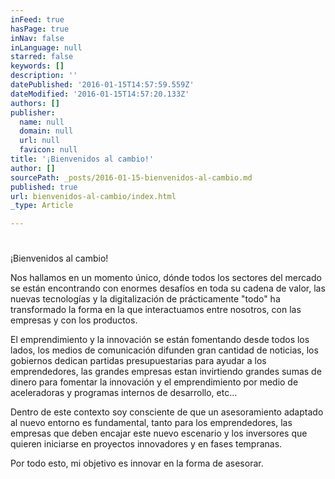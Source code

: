 ```yaml
---
inFeed: true
hasPage: true
inNav: false
inLanguage: null
starred: false
keywords: []
description: ''
datePublished: '2016-01-15T14:57:59.559Z'
dateModified: '2016-01-15T14:57:20.133Z'
authors: []
publisher:
  name: null
  domain: null
  url: null
  favicon: null
title: '¡Bienvenidos al cambio!'
author: []
sourcePath: _posts/2016-01-15-bienvenidos-al-cambio.md
published: true
url: bienvenidos-al-cambio/index.html
_type: Article

---
```

# 

¡Bienvenidos al cambio!

Nos hallamos en un momento único, dónde todos los sectores del mercado se están encontrando con enormes desafíos en toda su cadena de valor, las nuevas tecnologías y la digitalización de prácticamente "todo" ha transformado la forma en la que interactuamos entre nosotros, con las empresas y con los productos.

El emprendimiento y la innovación se están fomentando desde todos los lados, los medios de comunicación difunden gran cantidad de noticias, los gobiernos dedican partidas presupuestarias para ayudar a los emprendedores, las grandes empresas estan invirtiendo grandes sumas de dinero para fomentar la innovación y el emprendimiento por medio de aceleradoras y programas internos de desarrollo, etc...

Dentro de este contexto soy consciente de que un asesoramiento adaptado al nuevo entorno es fundamental, tanto para los emprendedores, las empresas que deben encajar este nuevo escenario y los inversores que quieren iniciarse en proyectos innovadores y en fases tempranas.

Por todo esto, mi objetivo es innovar en la forma de asesorar.